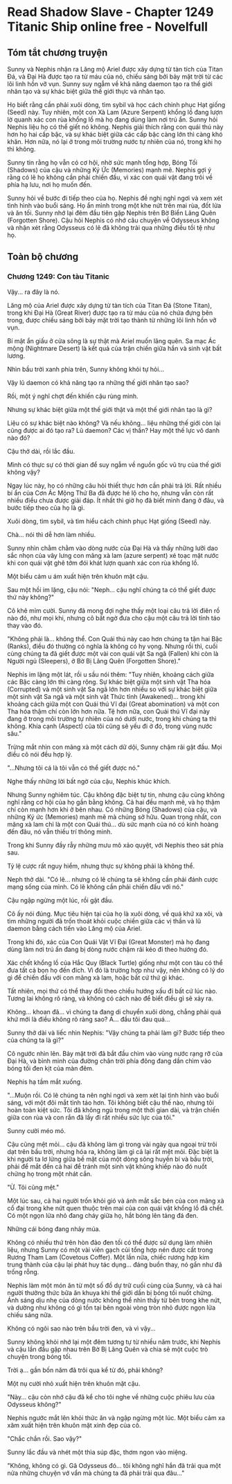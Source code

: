 # Read Shadow Slave - Chapter 1249 Titanic Ship online free - Novelfull

## Tóm tắt chương truyện

Sunny và Nephis nhận ra Lăng mộ Ariel được xây dựng từ tàn tích của Titan Đá, và Đại Hà được tạo ra từ máu của nó, chiếu sáng bởi bảy mặt trời từ các lõi linh hồn vỡ vụn. Sunny suy ngẫm về khả năng daemon tạo ra thế giới nhân tạo và sự khác biệt giữa thế giới thực và nhân tạo.

Họ biết rằng cần phải xuôi dòng, tìm sybil và học cách chinh phục Hạt giống (Seed) này. Tuy nhiên, một con Xà Lam (Azure Serpent) khổng lồ đang lượn lờ quanh xác con rùa khổng lồ mà họ đang dùng làm nơi trú ẩn. Sunny hỏi Nephis liệu họ có thể giết nó không. Nephis giải thích rằng con quái thú này hơn họ hai cấp bậc, và sự khác biệt giữa các cấp bậc càng lớn thì càng khó khăn. Hơn nữa, nó lại ở trong môi trường nước tự nhiên của nó, trong khi họ thì không.

Sunny tin rằng họ vẫn có cơ hội, nhờ sức mạnh tổng hợp, Bóng Tối (Shadows) của cậu và những Ký Ức (Memories) mạnh mẽ. Nephis gợi ý rằng có lẽ họ không cần phải chiến đấu, vì xác con quái vật đang trôi về phía hạ lưu, nơi họ muốn đến.

Sunny hỏi về bước đi tiếp theo của họ. Nephis đề nghị nghỉ ngơi và xem xét tình hình vào buổi sáng. Họ ẩn mình trong một khe nứt trên mai rùa, đốt lửa và ăn tối. Sunny nhớ lại đêm đầu tiên gặp Nephis trên Bờ Biển Lãng Quên (Forgotten Shore). Cậu hỏi Nephis có nhớ câu chuyện về Odysseus không và nhận xét rằng Odysseus có lẽ đã không trải qua những điều tồi tệ như họ.

## Toàn bộ chương

### Chương 1249: Con tàu Titanic

Vậy... ra đây là nó.

Lăng mộ của Ariel được xây dựng từ tàn tích của Titan Đá (Stone Titan), trong khi Đại Hà (Great River) được tạo ra từ máu của nó chứa đựng bên trong, được chiếu sáng bởi bảy mặt trời tạo thành từ những lõi linh hồn vỡ vụn.

Bí mật ẩn giấu ở cửa sông là sự thật mà Ariel muốn lãng quên. Sa mạc Ác mộng (Nightmare Desert) là kết quả của trận chiến giữa hắn và sinh vật bất lương.

Nhìn bầu trời xanh phía trên, Sunny không khỏi tự hỏi...

Vậy lũ daemon có khả năng tạo ra những thế giới nhân tạo sao?

Rồi, một ý nghĩ chợt đến khiến cậu rùng mình.

Nhưng sự khác biệt giữa một thế giới thật và một thế giới nhân tạo là gì?

Liệu có sự khác biệt nào không? Và nếu không... liệu những thế giới còn lại cũng được ai đó tạo ra? Lũ daemon? Các vị thần? Hay một thế lực vô danh nào đó?

Cậu thở dài, rồi lắc đầu.

Mình có thực sự có thời gian để suy ngẫm về nguồn gốc vũ trụ của thế giới không vậy?

Ngay lúc này, họ có những câu hỏi thiết thực hơn cần phải trả lời. Rất nhiều bí ẩn của Cơn Ác Mộng Thứ Ba đã được hé lộ cho họ, nhưng vẫn còn rất nhiều điều chưa được giải đáp. Ít nhất thì giờ họ đã biết mình đang ở đâu, và bước tiếp theo của họ là gì.

Xuôi dòng, tìm sybil, và tìm hiểu cách chinh phục Hạt giống (Seed) này.

Chà... nói thì dễ hơn làm nhiều.

Sunny nhìn chằm chằm vào dòng nước của Đại Hà và thấy những lưỡi dao sắc nhọn của vây lưng con mãng xà lam (azure serpent) xé toạc mặt nước khi con quái vật ghê tởm đói khát lượn quanh xác con rùa khổng lồ.

Một biểu cảm u ám xuất hiện trên khuôn mặt cậu.

Sau một hồi im lặng, cậu nói: "Neph... cậu nghĩ chúng ta có thể giết được thứ này không?"

Cô khẽ mỉm cười. Sunny đã mong đợi nghe thấy một loại câu trả lời điên rồ nào đó, như mọi khi, nhưng cô bất ngờ đưa cho cậu một câu trả lời tỉnh táo thay vào đó.

"Không phải là... không thể. Con Quái thú này cao hơn chúng ta tận hai Bậc (Ranks), điều đó thường có nghĩa là không có hy vọng. Nhưng rồi thì, cuối cùng chúng ta đã giết được một vài con quái vật Sa ngã (Fallen) khi còn là Người ngủ (Sleepers), ở Bờ Bị Lãng Quên (Forgotten Shore)."

Nephis im lặng một lát, rồi u sầu nói thêm: "Tuy nhiên, khoảng cách giữa các Bậc càng lớn thì càng rộng. Sự khác biệt giữa một sinh vật Tha hóa (Corrupted) và một sinh vật Sa ngã lớn hơn nhiều so với sự khác biệt giữa một sinh vật Sa ngã và một sinh vật Thức tỉnh (Awakened)... trong khi khoảng cách giữa một con Quái thú Vĩ đại (Great abomination) và một con Tha hóa thậm chí còn lớn hơn nữa. Tệ hơn nữa, con Quái thú Vĩ đại này đang ở trong môi trường tự nhiên của nó dưới nước, trong khi chúng ta thì không. Khía cạnh (Aspect) của tôi cũng sẽ yếu đi ở đó, trong vùng nước sâu."

Trừng mắt nhìn con mãng xà một cách dữ dội, Sunny chậm rãi gật đầu. Mọi điều cô nói đều hợp lý.

"...Nhưng tôi cá là tôi vẫn có thể giết được nó."

Nghe thấy những lời bất ngờ của cậu, Nephis khúc khích.

Nhưng Sunny nghiêm túc. Cậu không đặc biệt tự tin, nhưng cậu cũng không nghĩ rằng cơ hội của họ gần bằng không. Cả hai đều mạnh mẽ, và họ thậm chí còn mạnh hơn khi ở bên nhau. Có những Bóng (Shadows) của cậu, và những Ký ức (Memories) mạnh mẽ mà chúng sở hữu. Quan trọng nhất, con mãng xà lam chỉ là một con Quái thú... dù sức mạnh của nó có kinh hoàng đến đâu, nó vẫn thiếu trí thông minh.

Trong khi Sunny đầy rẫy những mưu mô xảo quyệt, với Nephis theo sát phía sau.

Tỷ lệ cược rất nguy hiểm, nhưng thực sự không phải là không thể.

Neph thở dài. "Có lẽ... nhưng có lẽ chúng ta sẽ không cần phải đánh cược mạng sống của mình. Có lẽ không cần phải chiến đấu với nó."

Cậu ngập ngừng một lúc, rồi gật đầu.

Cô ấy nói đúng. Mục tiêu hiện tại của họ là xuôi dòng, về quá khứ xa xôi, và tìm những người đã trốn thoát khỏi cuộc chiến giữa các vị thần và lũ daemon bằng cách tiến vào Lăng mộ của Ariel.

Trong khi đó, xác của Con Quái Vật Vĩ Đại (Great Monster) mà họ đang dùng làm nơi trú ẩn đang bị dòng nước chậm rãi kéo đi theo hướng đó.

Xác chết khổng lồ của Hắc Quy (Black Turtle) giống như một con tàu có thể đưa tất cả bọn họ đến đích. Vì đó là trường hợp như vậy, nên không có lý do gì để chiến đấu với con mãng xà lam, hoặc bất cứ thứ gì khác.

Tất nhiên, mọi thứ có thể thay đổi theo chiều hướng xấu đi bất cứ lúc nào. Tương lai không rõ ràng, và không có cách nào để biết điều gì sẽ xảy ra.

Không... khoan đã... vì chúng ta đang di chuyển xuôi dòng, chẳng phải quá khứ mới là điều không rõ ràng sao? A... đầu tôi đau quá...

Sunny thở dài và liếc nhìn Nephis: "Vậy chúng ta phải làm gì? Bước tiếp theo của chúng ta là gì?"

Cô ngước nhìn lên. Bảy mặt trời đã bắt đầu chìm vào vùng nước rạng rỡ của Đại Hà, và bình minh của đường chân trời phía đông đang dần chìm vào bóng tối đen kịt của màn đêm.

Nephis hạ tầm mắt xuống.

"...Muộn rồi. Có lẽ chúng ta nên nghỉ ngơi và xem xét lại tình hình vào buổi sáng, với một đôi mắt tỉnh táo hơn. Tôi không biết cậu thế nào, nhưng tôi hoàn toàn kiệt sức. Tôi đã không ngủ trong một thời gian dài, và trận chiến giữa con rùa và con rắn đã lấy đi rất nhiều sức lực của tôi."

Sunny cười méo mó.

Cậu cũng mệt mỏi... cậu đã không làm gì trong vài ngày qua ngoại trừ trôi dạt trên bầu trời, nhưng hóa ra, không làm gì cả lại rất mệt mỏi. Đặc biệt là khi người ta lơ lửng giữa bề mặt của một dòng sông huyền bí và bầu trời, phải để mắt đến cả hai để tránh một sinh vật khủng khiếp nào đó nuốt chửng họ trong một nhát cắn.

"Ừ. Tôi cũng mệt."

Một lúc sau, cả hai người trốn khỏi gió và ánh mắt sắc bén của con mãng xà cổ đại trong khe nứt quen thuộc trên mai của con quái vật khổng lồ đã chết. Có một ngọn lửa nhỏ đang cháy giữa họ, hắt bóng lên tảng đá đen.

Những cái bóng đang nhảy múa.

Không có nhiều thứ trên hòn đảo đen tối có thể được sử dụng làm nhiên liệu, nhưng Sunny có một vài viên gạch củi tổng hợp nén được cất trong Rương Tham Lam (Covetous Coffer). Một lần nữa, chiếc rương hợp kim trung thành của cậu lại phát huy tác dụng... đáng buồn thay, nó gần như đã trống rỗng.

Nephis làm một món ăn từ một số đồ dự trữ cuối cùng của Sunny, và cả hai người thưởng thức bữa ăn khuya khi thế giới dần bị bóng tối nuốt chửng. Ánh sáng dịu nhẹ của dòng nước không thể nhìn thấy từ bên trong khe nứt, và dường như không có gì tồn tại bên ngoài vòng tròn nhỏ được ngọn lửa chiếu sáng nữa.

Không có ngôi sao nào trên bầu trời đen, và vì vậy...

Sunny không khỏi nhớ lại một đêm tương tự từ nhiều năm trước, khi Nephis và cậu lần đầu gặp nhau trên Bờ Bị Lãng Quên và chia sẻ một cuộc trò chuyện trong bóng tối.

Trời ạ... gần bốn năm đã trôi qua kể từ đó, phải không?

Một nụ cười nhỏ xuất hiện trên khuôn mặt cậu.

"Này... cậu còn nhớ cậu đã kể cho tôi nghe về những cuộc phiêu lưu của Odysseus không?"

Nephis ngước mắt lên khỏi thức ăn và ngập ngừng một lúc. Một biểu cảm xa xăm xuất hiện trên khuôn mặt xinh đẹp của cô.

"Chắc chắn rồi. Sao vậy?"

Sunny lắc đầu và nhét một thìa súp đặc, thơm ngon vào miệng.

"Không, không có gì. Gã Odysseus đó... tôi không nghĩ hắn đã trải qua một nửa những chuyện vớ vẩn mà chúng ta đã phải trải qua đâu..."